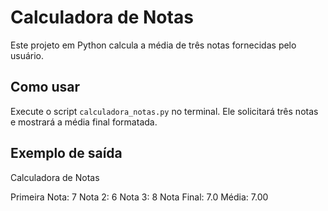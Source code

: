 # Calculadora de Notas

Este projeto em Python calcula a média de três notas fornecidas pelo usuário.

## Como usar

Execute o script `calculadora_notas.py` no terminal. Ele solicitará três notas e mostrará a média final formatada.

## Exemplo de saída

Calculadora de Notas

Primeira Nota: 7
Nota 2: 6
Nota 3: 8
Nota Final: 7.0
Média: 7.00
